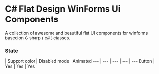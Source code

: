 # C# Flat Design WinForms Ui  Components

A collection of awesome and beautiful flat UI components for winforms based on C sharp ( c# )  classes.

### State

 | Support color | Disabled mode | Animated
--- | --- | --- | --- | ---
Button | Yes | Yes | Yes
